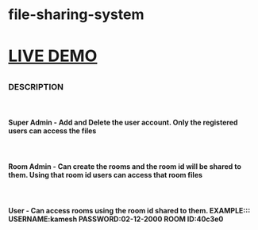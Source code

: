# file-sharing-system <a href="https://staff-student-file-sharing-application.000webhostapp.com/"><h3> LIVE DEMO</h3></a>
<h3>DESCRIPTION</h3><br>
<h4>Super Admin - Add and Delete the user account. Only the registered users can access the files</h4><br>
<h4>Room Admin - Can create the rooms and the room id will be shared to them. Using that room id users can access that room files</h4><br>
<h4>User - Can access rooms using the room id shared to them. EXAMPLE::: USERNAME:kamesh PASSWORD:02-12-2000 ROOM ID:40c3e0
